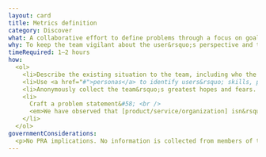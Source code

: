 ```yaml
---
layout: card
title: Metrics definition
category: Discover
what: A collaborative effort to define problems through a focus on goals and the criteria by which a team will measure a solution&rsquo;s impact on those problems.
why: To keep the team vigilant about the user&rsquo;s perspective and to establish a user-centered framework for passively measuring over time. Research keeps us vigilant about building metrics that emphasize the user&rsquo;s perspective rather than metrics that make us appear good at our jobs.
timeRequired: 1–2 hours
how:
  <ol>
    <li>Describe the existing situation to the team, including who the stakeholders are and what their stake is.</li>
    <li>Use <a href="#">personas</a> to identify users&rsquo; skills, practices, and behaviors. Decide which you want to promote (and how you would measure that). Next, look at personas&rsquo; pain points and consider how you would alleviate them (and how you would measure that).</li>
    <li>Anonymously collect the team&rsquo;s greatest hopes and fears. Print these out, group them by topic, and discuss. Think about how you can measure throughout the project whether it is aligning with your collective hopes or deviating toward your collective fears.</li>
    <li>
      Craft a problem statement&#58; <br />
      <em>We have observed that [product/service/organization] isn&rsquo;t meeting [these goals/needs], which is causing [this adverse effect]. How might we improve so that our team/organization is more successful based on [these measurable criteria]?</em>
    </li>  
  </ol>
governmentConsiderations:
  <p>No PRA implications. No information is collected from members of the public.</p>
---
```

